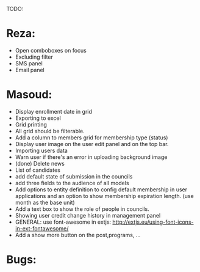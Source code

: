 TODO:

Reza:
=====
- Open comboboxes on focus
- Excluding filter
- SMS panel
- Email panel

Masoud:
======
- Display enrollment date in grid
- Exporting to excel
- Grid printing
- All grid should be filterable.
- Add a column to members grid for membership type (status)
- Display user image on the user edit panel and on the top bar.
- Importing users data
- Warn user if there's an error in uploading background image
- (done) Delete news
- List of candidates
- add default state of submission in the councils
- add three fields to the audience of all models
- Add options to entity definition to config default membership in user applications and an option to show membership expiration length. (use month as the base unit)
- Add a text box to show the role of people in councils.
- Showing user credit change history in management panel
- GENERAL: use font-awesome in extjs: http://extjs.eu/using-font-icons-in-ext-fontawesome/
- Add a show more button on the post,programs, …

Bugs:
=====